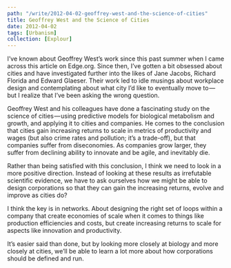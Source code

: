```yaml
---
path: "/write/2012-04-02-geoffrey-west-and-the-science-of-cities"
title: Geoffrey West and the Science of Cities
date: 2012-04-02
tags: [Urbanism]
collection: [Explour]
---
```


I’ve known about Geoffrey West’s work since this past summer when I came across this article on Edge.org. Since then, I’ve gotten a bit obsessed about cities and have investigated further into the likes of Jane Jacobs, Richard Florida and Edward Glaeser. Their work led to idle musings about workplace design and contemplating about what city I’d like to eventually move to — but I realize that I’ve been asking the wrong question.

Geoffrey West and his colleagues have done a fascinating study on the science of cities — using predictive models for biological metabolism and growth, and applying it to cities and companies. He comes to the conclusion that cities gain increasing returns to scale in metrics of productivity and wages (but also crime rates and pollution; it’s a trade-off), but that companies suffer from diseconomies. As companies grow larger, they suffer from declining ability to innovate and be agile, and inevitably die.

Rather than being satisfied with this conclusion, I think we need to look in a more positive direction. Instead of looking at these results as irrefutable scientific evidence, we have to ask ourselves how we might be able to design corporations so that they can gain the increasing returns, evolve and improve as cities do?

I think the key is in networks. About designing the right set of loops within a company that create economies of scale when it comes to things like production efficiencies and costs, but create increasing returns to scale for aspects like innovation and productivity.

It’s easier said than done, but by looking more closely at biology and more closely at cities, we’ll be able to learn a lot more about how corporations should be defined and run.
